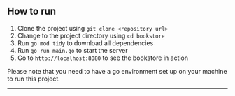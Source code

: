 ## How to run

1. Clone the project using `git clone <repository url>`
2. Change to the project directory using `cd bookstore`
3. Run `go mod tidy` to download all dependencies
4. Run `go run main.go` to start the server
5. Go to `http://localhost:8080` to see the bookstore in action

Please note that you need to have a go environment set up on your machine to run this project.

---
